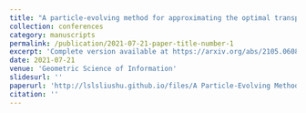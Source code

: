 ```yaml
---
title: "A particle-evolving method for approximating the optimal transport plan"
collection: conferences
category: manuscripts
permalink: /publication/2021-07-21-paper-title-number-1
excerpt: 'Complete version available at https://arxiv.org/abs/2105.06088'
date: 2021-07-21
venue: 'Geometric Science of Information'
slidesurl: ''
paperurl: 'http://lslsliushu.github.io/files/A Particle-Evolving Method for Approximating the Optimal Transport Plan.pdf'
citation: ''
---
```

